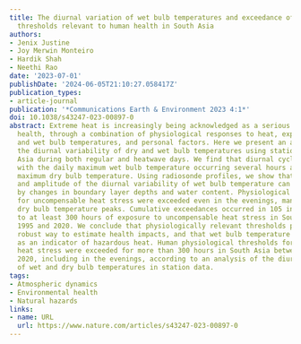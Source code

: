 ```yaml
---
title: The diurnal variation of wet bulb temperatures and exceedance of physiological
  thresholds relevant to human health in South Asia
authors:
- Jenix Justine
- Joy Merwin Monteiro
- Hardik Shah
- Neethi Rao
date: '2023-07-01'
publishDate: '2024-06-05T21:10:27.058417Z'
publication_types:
- article-journal
publication: '*Communications Earth & Environment 2023 4:1*'
doi: 10.1038/s43247-023-00897-0
abstract: Extreme heat is increasingly being acknowledged as a serious hazard to human
  health, through a combination of physiological responses to heat, expressed as dry
  and wet bulb temperatures, and personal factors. Here we present an analysis of
  the diurnal variability of dry and wet bulb temperatures using station data in South
  Asia during both regular and heatwave days. We find that diurnal cycles differ,
  with the daily maximum wet bulb temperature occurring several hours after the daily
  maximum dry bulb temperature. Using radiosonde profiles, we show that the timing
  and amplitude of the diurnal variability of wet bulb temperature can be explained
  by changes in boundary layer depths and water content. Physiological thresholds
  for uncompensable heat stress were exceeded even in the evenings, many hours after
  dry bulb temperature peaks. Cumulative exceedances occurred in 105 instances, corresponding
  to at least 300 hours of exposure to uncompensable heat stress in South Asia between
  1995 and 2020. We conclude that physiologically relevant thresholds provide a more
  robust way to estimate health impacts, and that wet bulb temperature alone is insufficient
  as an indicator of hazardous heat. Human physiological thresholds for uncompensable
  heat stress were exceeded for more than 300 hours in South Asia between 1995 and
  2020, including in the evenings, according to an analysis of the diurnal variability
  of wet and dry bulb temperatures in station data.
tags:
- Atmospheric dynamics
- Environmental health
- Natural hazards
links:
- name: URL
  url: https://www.nature.com/articles/s43247-023-00897-0
---
```

